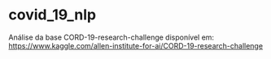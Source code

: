 # covid_19_nlp
Análise da base CORD-19-research-challenge disponível em: https://www.kaggle.com/allen-institute-for-ai/CORD-19-research-challenge
